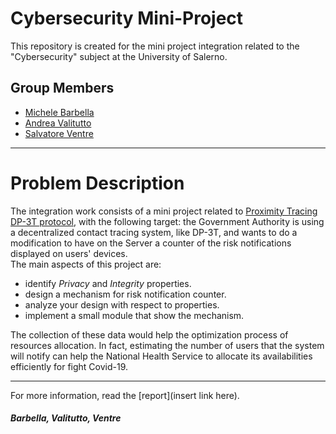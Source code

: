# Cybersecurity Mini-Project
This repository is created for the mini project integration related to the "Cybersecurity" subject at the University of Salerno. 

## Group Members
* [Michele Barbella](https://github.com/michelebarbella)
* [Andrea Valitutto](https://github.com/andrewvali)
* [Salvatore Ventre](https://github.com/salventre)
___
# Problem Description
The integration work consists of a mini project related to [Proximity Tracing DP-3T protocol](https://github.com/DP-3T/documents), with the following target: the Government Authority is using a decentralized contact tracing system, like DP-3T, and wants to do a modification to have on the Server a counter of the risk notifications displayed on users' devices.</br>
The main aspects of this project are:
* identify *Privacy* and *Integrity* properties.
* design a mechanism for risk notification counter.
* analyze your design with respect to properties.
* implement a small module that show the mechanism.

The collection of these data would help the optimization process of resources allocation. In fact, estimating the number of users that the system will notify can help the National Health Service to allocate its availabilities efficiently for fight Covid-19.
___
For more information, read the [report](insert link here).

##### Barbella, Valitutto, Ventre
